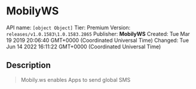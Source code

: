 # MobilyWS
API name: `[object Object]`
Tier: Premium
Version: `releases/v1.0.1583\1.0.1583.2865`
Publisher: **MobilyWS**
Created: Tue Mar 19 2019 20:06:40 GMT+0000 (Coordinated Universal Time)
Changed: Tue Jun 14 2022 16:11:22 GMT+0000 (Coordinated Universal Time)

## Description
> Mobily.ws enables Apps to send global SMS
